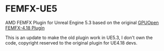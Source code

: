 # FEMFX-UE5
AMD FEMFX Plugin for Unreal Engine 5.3 based on the original [GPUOpen FEMFX-4.18 Plugin](https://github.com/GPUOpenSoftware/UnrealEngine/tree/FEMFX-4.18)

This is an update to make the old plugin work in UE5.3, I don't own the code, copyright reserved to the original plugin for UE4.18 devs.

